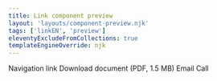 ```yaml
---
title: Link component preview
layout: 'layouts/component-preview.njk'
tags: ['linkEN', 'preview']
eleventyExcludeFromCollections: true
templateEngineOverride: njk
---
```


<gcds-link class="d-block mb-300" href="#">Navigation link</gcds-link>
<gcds-link class="d-block mb-300" href="download.pdf" download="file.pdf" type="application/pdf">Download document (PDF, 1.5 MB)</gcds-link>
<gcds-link class="d-block mb-300" href="mailto:test@test.com?subject=Test%20Email">Email</gcds-link>
<gcds-link class="d-block" href="tel:1234567890">Call</gcds-link>
